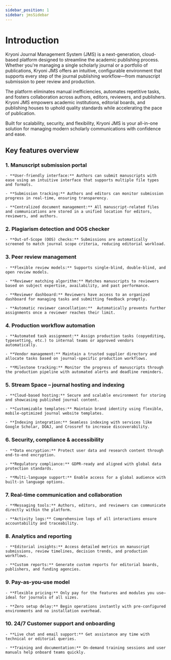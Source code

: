 ```yaml
---
sidebar_position: 1
sidebar: jmsSidebar
---
```


# Introduction

Kryoni Journal Management System (JMS) is a next-generation, cloud-based platform designed to streamline the academic publishing process. Whether you're managing a single scholarly journal or a portfolio of publications, Kryoni JMS offers an intuitive, configurable environment that supports every step of the journal publishing workflow—from manuscript submission to peer review and production.

The platform eliminates manual inefficiencies, automates repetitive tasks, and fosters collaboration across authors, editors, reviewers, and publishers. Kryoni JMS empowers academic institutions, editorial boards, and publishing houses to uphold quality standards while accelerating the pace of publication.

Built for scalability, security, and flexibility, Kryoni JMS is your all-in-one solution for managing modern scholarly communications with confidence and ease.

## Key features overview

### 1. Manuscript submission portal

    - **User-friendly interface:** Authors can submit manuscripts with ease using an intuitive interface that supports multiple file types and formats.

    - **Submission tracking:** Authors and editors can monitor submission progress in real-time, ensuring transparency.

    - **Centralized document management:** All manuscript-related files and communications are stored in a unified location for editors, reviewers, and authors.

### 2. Plagiarism detection and OOS checker

    - **Out-of-Scope (OOS) checks:** Submissions are automatically screened to match journal scope criteria, reducing editorial workload. 

### 3. Peer review management

    - **Flexible review models:** Supports single-blind, double-blind, and open review models.

    - **Reviewer matching algorithm:** Matches manuscripts to reviewers based on subject expertise, availability, and past performance.

    - **Reviewer dashboard:** Reviewers have access to an organized dashboard for managing tasks and submitting feedback promptly.

    - **Automatic reviewer cancellation:**  Automatically prevents further assignments once a reviewer reaches their limit.

### 4. Production workflow automation

    - **Automated task assignment:** Assign production tasks (copyediting, typesetting, etc.) to internal teams or approved vendors automatically.

    - **Vendor management:** Maintain a trusted supplier directory and allocate tasks based on journal-specific production workflows.

    - **Milestone tracking:** Monitor the progress of manuscripts through the production pipeline with automated alerts and deadline reminders.

### 5. Stream Space – journal hosting and indexing

    - **Cloud-based hosting:** Secure and scalable environment for storing and showcasing published journal content.

    - **Customizable templates:** Maintain brand identity using flexible, mobile-optimized journal website templates.

    - **Indexing integration:** Seamless indexing with services like Google Scholar, DOAJ, and Crossref to increase discoverability.

### 6. Security, compliance & accessibility

    - **Data encryption:** Protect user data and research content through end-to-end encryption.

    - **Regulatory compliance:** GDPR-ready and aligned with global data protection standards.

    - **Multi-language support:** Enable access for a global audience with built-in language options.

### 7. Real-time communication and collaboration

    - **Messaging tools:** Authors, editors, and reviewers can communicate directly within the platform.

    - **Activity logs:** Comprehensive logs of all interactions ensure accountability and traceability.

### 8. Analytics and reporting

    - **Editorial insights:** Access detailed metrics on manuscript submissions, review timelines, decision trends, and production workflows.

    - **Custom reports:** Generate custom reports for editorial boards, publishers, and funding agencies.

### 9. Pay-as-you-use model

    - **Flexible pricing:** Only pay for the features and modules you use—ideal for journals of all sizes.

    - **Zero setup delay:** Begin operations instantly with pre-configured environments and no installation overhead.

### 10. 24/7 Customer support and onboarding

    - **Live chat and email support:** Get assistance any time with technical or editorial queries.

    - **Training and documentation:** On-demand training sessions and user manuals help onboard teams quickly.
